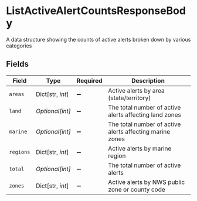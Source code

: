 # ListActiveAlertCountsResponseBody

A data structure showing the counts of active alerts broken down by various categories


## Fields

| Field                                                    | Type                                                     | Required                                                 | Description                                              |
| -------------------------------------------------------- | -------------------------------------------------------- | -------------------------------------------------------- | -------------------------------------------------------- |
| `areas`                                                  | Dict[str, *int*]                                         | :heavy_minus_sign:                                       | Active alerts by area (state/territory)                  |
| `land`                                                   | *Optional[int]*                                          | :heavy_minus_sign:                                       | The total number of active alerts affecting land zones   |
| `marine`                                                 | *Optional[int]*                                          | :heavy_minus_sign:                                       | The total number of active alerts affecting marine zones |
| `regions`                                                | Dict[str, *int*]                                         | :heavy_minus_sign:                                       | Active alerts by marine region                           |
| `total`                                                  | *Optional[int]*                                          | :heavy_minus_sign:                                       | The total number of active alerts                        |
| `zones`                                                  | Dict[str, *int*]                                         | :heavy_minus_sign:                                       | Active alerts by NWS public zone or county code          |